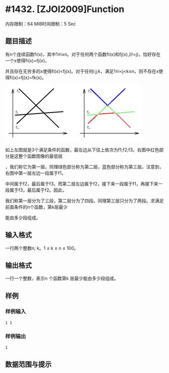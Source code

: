 # #1432. [ZJOI2009]Function

内存限制：64 MiB时间限制：5 Sec

## 题目描述

有n个连续函数fi(x)，其中1&le;i&le;n。对于任何两个函数fi(x)和fj(x),(i!=j)，恰好存在一个x使得fi(x)=fj(x)，

并且存在无穷多的x使得fi(x)<fj(x)。对于任何i;j;k，满足1&le;i<j<k&le;n，则不存在x使得fi(x)=fj(x)=fk(x)。

![](upload/201802/1(8).png)

如上左图就是3个满足条件的函数，最左边从下往上依次为f1;f2;f3。右图中红色部分是这整个函数图像的最低层

，我们称它为第一层。同理绿色部分称为第二层，蓝色部分称为第三层。注意到，右图中第一层左边一段属于f1，

中间属于f2，最后属于f3。而第二层左边属于f2，接下来一段属于f1，再接下来一段属于f3，最后属于f2。因此，

我们称第一层分为了三段，第二层分为了四段。同理第三层只分为了两段。求满足前面条件的n个函数，第k层最少

能由多少段组成。

## 输入格式

一行两个整数n; k。1 &le; k &le; n &le; 100。

## 输出格式

一行一个整数，表示n 个函数第k 层最少能由多少段组成。

## 样例

### 样例输入

    
    1 1
    
    

### 样例输出

    
    1
    
    

## 数据范围与提示

